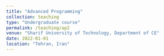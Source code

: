 ```yaml
---
title: "Advanced Programming"
collection: teaching
type: "Undergraduate course"
permalink: /teaching/ap2
venue: "Sharif University of Technology, Department of CE"
date: 2022-01-01
location: "Tehran, Iran"
---
```

